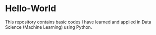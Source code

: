 # Hello-World
This repository contains basic codes I have learned and applied in Data Science (Machine Learning) using Python.
